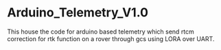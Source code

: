 # Arduino_Telemetry_V1.0
This house the code for arduino based telemetry which send rtcm correction for rtk function on a rover through gcs using LORA over UART.

